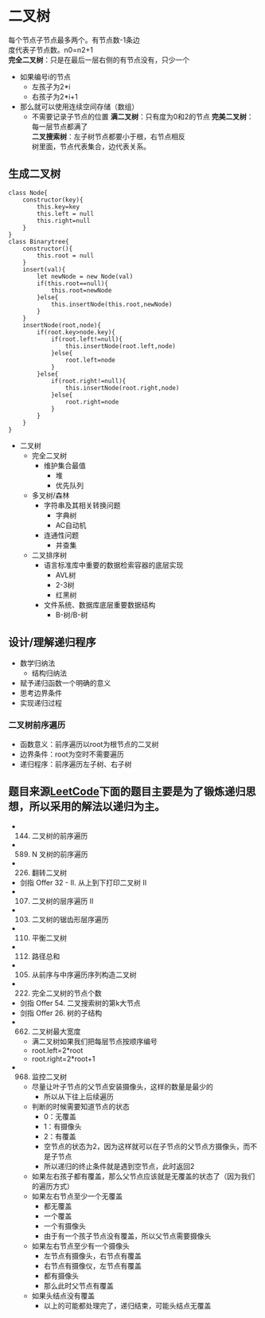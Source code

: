 # 二叉树
每个节点子节点最多两个。有节点数-1条边  
度代表子节点数。n0=n2+1  
**完全二叉树**：只是在最后一层右侧的有节点没有，只少一个  
- 如果编号i的节点
  - 左孩子为2*i
  - 右孩子为2*i+1
- 那么就可以使用连续空间存储（数组）
  - 不需要记录子节点的位置
**满二叉树**：只有度为0和2的节点
**完美二叉树**：每一层节点都满了  
**二叉搜索树**：左子树节点都要小于根，右节点相反  
树里面，节点代表集合，边代表关系。

## 生成二叉树
```
class Node{
    constructor(key){
        this.key=key
        this.left = null
        this.right=null
    }
}
class Binarytree{
    constructor(){
        this.root = null
    }
    insert(val){
        let newNode = new Node(val)
        if(this.root==null){
            this.root=newNode
        }else{
            this.insertNode(this.root,newNode)
        }
    }
    insertNode(root,node){
        if(root.key>node.key){
            if(root.left!=null){
                this.insertNode(root.left,node)
            }else{
                root.left=node
            }   
        }else{
            if(root.right!=null){
                this.insertNode(root.right,node)
            }else{
                root.right=node
            }
        }
    }
}
```
- 二叉树
  - 完全二叉树
    - 维护集合最值
      - 堆
      - 优先队列
  - 多叉树/森林
    - 字符串及其相关转换问题
      - 字典树
      - AC自动机
    - 连通性问题
      - 并查集
  - 二叉排序树
    - 语言标准库中重要的数据检索容器的底层实现
      - AVL树
      - 2-3树
      - 红黑树
    - 文件系统、数据库底层重要数据结构
      - B-树/B-树

## 设计/理解递归程序
- 数学归纳法
  - 结构归纳法
- 赋予递归函数一个明确的意义
- 思考边界条件
- 实现递归过程
### 二叉树前序遍历
- 函数意义：前序遍历以root为根节点的二叉树
- 边界条件：root为空时不需要遍历
- 递归程序：前序遍历左子树、右子树

## 题目来源[LeetCode](https://leetcode-cn.com/)下面的题目主要是为了锻炼递归思想，所以采用的解法以递归为主。
- 144. 二叉树的前序遍历
- 589. N 叉树的前序遍历
- 226. 翻转二叉树
- 剑指 Offer 32 - II. 从上到下打印二叉树 II
- 107. 二叉树的层序遍历 II
- 103. 二叉树的锯齿形层序遍历
- 110. 平衡二叉树
- 112. 路径总和
- 105. 从前序与中序遍历序列构造二叉树
- 222. 完全二叉树的节点个数
- 剑指 Offer 54. 二叉搜索树的第k大节点
- 剑指 Offer 26. 树的子结构
- 662. 二叉树最大宽度
  - 满二叉树如果我们把每层节点按顺序编号
  - root.left=2*root
  - root.right=2*root+1
- 968. 监控二叉树
  - 尽量让叶子节点的父节点安装摄像头，这样的数量是最少的
    - 所以从下往上后续遍历
  - 判断的时候需要知道节点的状态
    - 0：无覆盖
    - 1：有摄像头
    - 2：有覆盖
    - 空节点的状态为2，因为这样就可以在子节点的父节点方摄像头，而不是子节点
    - 所以递归的终止条件就是遇到空节点，此时返回2
  - 如果左右孩子都有覆盖，那么父节点应该就是无覆盖的状态了（因为我们的遍历方式）
  - 如果左右节点至少一个无覆盖
    - 都无覆盖
    - 一个覆盖
    - 一个有摄像头
    - 由于有一个孩子节点没有覆盖，所以父节点需要摄像头
  - 如果左右节点至少有一个摄像头
    - 左节点有摄像头，右节点有覆盖
    - 右节点有摄像仪，左节点有覆盖
    - 都有摄像头
    - 那么此时父节点有覆盖
  - 如果头结点没有覆盖
    - 以上的可能都处理完了，递归结束，可能头结点无覆盖